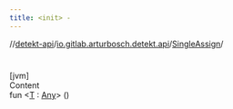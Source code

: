 ```yaml
---
title: <init> -
---
```

//[detekt-api](../../index.md)/[io.gitlab.arturbosch.detekt.api](../index.md)/[SingleAssign](index.md)/[<init>](-init-.md)



# <init>  
[jvm]  
Content  
fun <[T](index.md) : [Any](https://kotlinlang.org/api/latest/jvm/stdlib/kotlin/-any/index.html)> [<init>](-init-.md)()  



